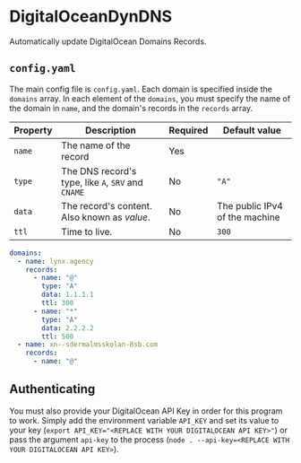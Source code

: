 # DigitalOceanDynDNS

Automatically update DigitalOcean Domains Records.

## `config.yaml`

The main config file is `config.yaml`. Each domain is specified inside the `domains` array. In each element of the `domains`, you must specify the name of the domain in `name`, and the domain's records in the `records` array.

| Property | Description                                        | Required | Default value                  |
| -------- | -------------------------------------------------- | -------- | ------------------------------ |
| `name`   | The name of the record                             | Yes      |                                |
| `type`   | The DNS record's type, like `A`, `SRV` and `CNAME` | No       | `"A"`                          |
| `data`   | The record's content. Also known as _value_.       | No       | The public IPv4 of the machine |
| `ttl`    | Time to live.                                      | No       | `300`                          |

```yaml
domains:
  - name: lynx.agency
    records:
      - name: "@"
        type: "A"
        data: 1.1.1.1
        ttl: 300
      - name: "*"
        type: "A"
        data: 2.2.2.2
        ttl: 500
  - name: xn--sdermalmsskolan-8sb.com
    records:
      - name: "@"
```

## Authenticating

You must also provide your DigitalOcean API Key in order for this program to work. Simply add the environment variable `API_KEY` and set its value to your key (`export API_KEY="<REPLACE WITH YOUR DIGITALOCEAN API KEY>"`) or pass the argument `api-key` to the process (`node . --api-key=<REPLACE WITH YOUR DIGITALOCEAN API KEY>`).

